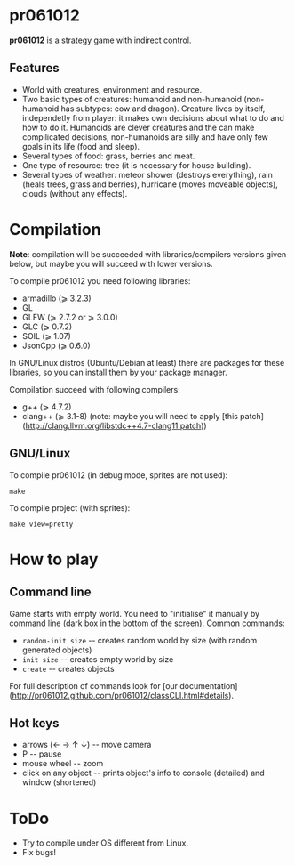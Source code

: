 pr061012
========

**pr061012** is a strategy game with indirect control.

Features
--------

* World with creatures, environment and resource.
* Two basic types of creatures: humanoid and non-humanoid (non-humanoid has
  subtypes: cow and dragon). Creature lives by itself, independetly from player:
  it makes own decisions about what to do and how to do it. Humanoids are clever
  creatures and the can make compilicated decisions, non-humanoids are silly and 
  have only few goals in its life (food and sleep).
* Several types of food: grass, berries and meat.
* One type of resource: tree (it is necessary for house building).
* Several types of weather: meteor shower (destroys everything), rain (heals
  trees, grass and berries), hurricane (moves moveable objects), clouds (without
  any effects).

Compilation
===========

**Note**: compilation will be succeeded with libraries/compilers versions given
below, but maybe you will succeed with lower versions.

To compile pr061012 you need following libraries:
* armadillo (⩾ 3.2.3)
* GL
* GLFW (⩾ 2.7.2 or ⩾ 3.0.0)
* GLC (⩾ 0.7.2)
* SOIL (⩾ 1.07)
* JsonCpp (⩾ 0.6.0)

In GNU/Linux distros (Ubuntu/Debian at least) there are packages for these
libraries, so you can install them by your package manager.

Compilation succeed with following compilers:
* g++ (⩾ 4.7.2)
* clang++ (⩾ 3.1-8) (note: maybe you will need to apply [this patch]
(http://clang.llvm.org/libstdc++4.7-clang11.patch))

GNU/Linux
---------

To compile pr061012 (in debug mode, sprites are not used):

    make

To compile project (with sprites):

    make view=pretty

How to play
===========

Command line
------------

Game starts with empty world. You need to "initialise" it manually by command
line (dark box in the bottom of the screen). Common commands:

* `random-init size` -- creates random world by size (with random generated
  objects)
* `init size` -- creates empty world by size
* `create` -- creates objects

For full description of commands look for [our documentation]
(http://pr061012.github.com/pr061012/classCLI.html#details).

Hot keys
--------

* arrows (← → ↑ ↓) -- move camera
* P -- pause
* mouse wheel -- zoom
* click on any object -- prints object's info to console (detailed) and window
  (shortened)

ToDo
====

* Try to compile under OS different from Linux.
* Fix bugs!
